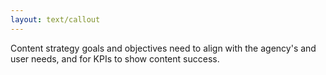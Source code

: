 ```yaml
---
layout: text/callout
---
```


Content strategy goals and objectives need to align with the agency's and user needs, and for KPIs to show content success.
